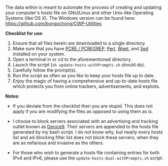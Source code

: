 The data within is meant to automate the process of creating and updating your computer's hosts file on GNU/Linux and other Unix-like Operating Systems (like OS X). The Windows version can be found here: https://github.com/bongochong/CWP-Utilities

**Checklist for use**:
1. Ensure that all files herein are downloaded to a single directory.
2. Make sure that you have [PCRE / PCREGREP](https://www.pcre.org/), [Perl](https://www.perl.com/about/), [Wget](https://www.gnu.org/software/wget/), and [Sed](https://www.gnu.org/software/sed/manual/sed.html) installed on your system.
3. Open a terminal in or cd to the aforementioned directory.
4. Launch the script (`sh update-hosts-withPrompts.sh` should do).
5. Carefully follow the prompt(s).
6. Run the script as often as you like to keep your hosts file up to date.
7. Enjoy the magic of having a comprehensive and up-to-date hosts file which protects you from online trackers, advertisements, and exploits.


**Notes**:
- If you deviate from the checklist then you are stupid. This does not apply if you are modifying the files as opposed to using them as is.

- I choose to block servers associated with an advertising and tracking outlet known as [Device9](https://www.bloomberg.com/research/stocks/private/snapshot.asp?privcapId=311903236). Their servers are appended to the hosts file generated by my bash script. I do not know why, but nearly every hosts list and ad-blocking filter list does not block these servers, when they are as nefarious and invasive as the others. 

- For those who wish to generate a hosts file containing entries for both IPv4 and IPv6, please use the `update-hosts-Dual-withPrompts.sh` script.
